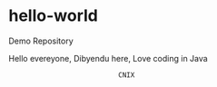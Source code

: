 # hello-world
Demo Repository

Hello evereyone,
Dibyendu here, Love coding in Java
           
           
           
                               CNIX
